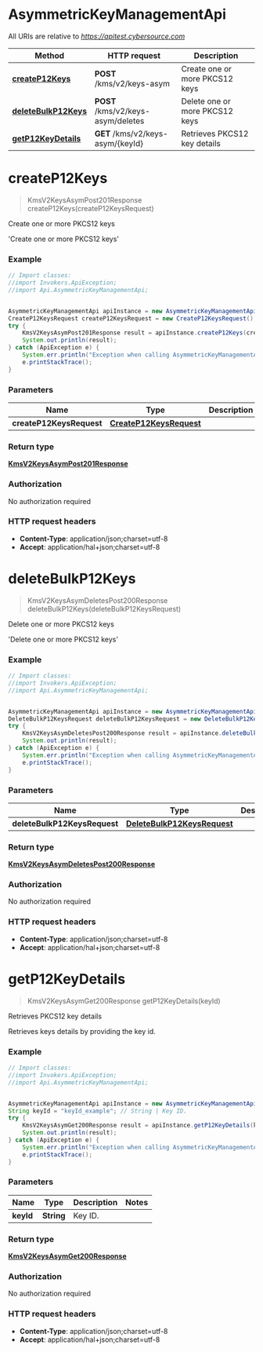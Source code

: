 # AsymmetricKeyManagementApi

All URIs are relative to *https://apitest.cybersource.com*

Method | HTTP request | Description
------------- | ------------- | -------------
[**createP12Keys**](AsymmetricKeyManagementApi.md#createP12Keys) | **POST** /kms/v2/keys-asym | Create one or more PKCS12 keys
[**deleteBulkP12Keys**](AsymmetricKeyManagementApi.md#deleteBulkP12Keys) | **POST** /kms/v2/keys-asym/deletes | Delete one or more PKCS12 keys
[**getP12KeyDetails**](AsymmetricKeyManagementApi.md#getP12KeyDetails) | **GET** /kms/v2/keys-asym/{keyId} | Retrieves PKCS12 key details


<a name="createP12Keys"></a>
# **createP12Keys**
> KmsV2KeysAsymPost201Response createP12Keys(createP12KeysRequest)

Create one or more PKCS12 keys

&#39;Create one or more PKCS12 keys&#39; 

### Example
```java
// Import classes:
//import Invokers.ApiException;
//import Api.AsymmetricKeyManagementApi;


AsymmetricKeyManagementApi apiInstance = new AsymmetricKeyManagementApi();
CreateP12KeysRequest createP12KeysRequest = new CreateP12KeysRequest(); // CreateP12KeysRequest | 
try {
    KmsV2KeysAsymPost201Response result = apiInstance.createP12Keys(createP12KeysRequest);
    System.out.println(result);
} catch (ApiException e) {
    System.err.println("Exception when calling AsymmetricKeyManagementApi#createP12Keys");
    e.printStackTrace();
}
```

### Parameters

Name | Type | Description  | Notes
------------- | ------------- | ------------- | -------------
 **createP12KeysRequest** | [**CreateP12KeysRequest**](CreateP12KeysRequest.md)|  |

### Return type

[**KmsV2KeysAsymPost201Response**](KmsV2KeysAsymPost201Response.md)

### Authorization

No authorization required

### HTTP request headers

 - **Content-Type**: application/json;charset=utf-8
 - **Accept**: application/hal+json;charset=utf-8

<a name="deleteBulkP12Keys"></a>
# **deleteBulkP12Keys**
> KmsV2KeysAsymDeletesPost200Response deleteBulkP12Keys(deleteBulkP12KeysRequest)

Delete one or more PKCS12 keys

&#39;Delete one or more PKCS12 keys&#39; 

### Example
```java
// Import classes:
//import Invokers.ApiException;
//import Api.AsymmetricKeyManagementApi;


AsymmetricKeyManagementApi apiInstance = new AsymmetricKeyManagementApi();
DeleteBulkP12KeysRequest deleteBulkP12KeysRequest = new DeleteBulkP12KeysRequest(); // DeleteBulkP12KeysRequest | 
try {
    KmsV2KeysAsymDeletesPost200Response result = apiInstance.deleteBulkP12Keys(deleteBulkP12KeysRequest);
    System.out.println(result);
} catch (ApiException e) {
    System.err.println("Exception when calling AsymmetricKeyManagementApi#deleteBulkP12Keys");
    e.printStackTrace();
}
```

### Parameters

Name | Type | Description  | Notes
------------- | ------------- | ------------- | -------------
 **deleteBulkP12KeysRequest** | [**DeleteBulkP12KeysRequest**](DeleteBulkP12KeysRequest.md)|  |

### Return type

[**KmsV2KeysAsymDeletesPost200Response**](KmsV2KeysAsymDeletesPost200Response.md)

### Authorization

No authorization required

### HTTP request headers

 - **Content-Type**: application/json;charset=utf-8
 - **Accept**: application/hal+json;charset=utf-8

<a name="getP12KeyDetails"></a>
# **getP12KeyDetails**
> KmsV2KeysAsymGet200Response getP12KeyDetails(keyId)

Retrieves PKCS12 key details

Retrieves keys details by providing the key id.

### Example
```java
// Import classes:
//import Invokers.ApiException;
//import Api.AsymmetricKeyManagementApi;


AsymmetricKeyManagementApi apiInstance = new AsymmetricKeyManagementApi();
String keyId = "keyId_example"; // String | Key ID. 
try {
    KmsV2KeysAsymGet200Response result = apiInstance.getP12KeyDetails(keyId);
    System.out.println(result);
} catch (ApiException e) {
    System.err.println("Exception when calling AsymmetricKeyManagementApi#getP12KeyDetails");
    e.printStackTrace();
}
```

### Parameters

Name | Type | Description  | Notes
------------- | ------------- | ------------- | -------------
 **keyId** | **String**| Key ID.  |

### Return type

[**KmsV2KeysAsymGet200Response**](KmsV2KeysAsymGet200Response.md)

### Authorization

No authorization required

### HTTP request headers

 - **Content-Type**: application/json;charset=utf-8
 - **Accept**: application/hal+json;charset=utf-8


